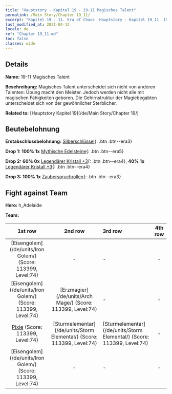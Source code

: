 ```yaml
---
title: "Hauptstory - Kapitel 19 - 19-11 Magisches Talent"
permalink: /Main Story/Chapter 19_11/
excerpt: "Kapitel 19 - 11. Era of Chaos  Hauptstory - Kapitel 19_11. 19-11 Magisches Talent"
last_modified_at: 2021-04-12
locale: de
ref: "Chapter 19_11.md"
toc: false
classes: wide
---
```


## Details

 **Name:** 19-11 Magisches Talent

 **Beschreibung:** Magisches Talent unterscheidet sich nicht von anderen Talenten: Übung macht den Meister. Jedoch werden nicht alle mit magischen Fähigkeiten geboren. Die Gehirnstruktur der Magiebegabten unterscheidet sich von der gewöhnlicher Sterblicher.

 **Related to:** [Hauptstory Kapitel 19](/de/Main Story/Chapter 19/)

## Beutebelohnung

 **Erstabschlussbelohnung:** [Silberschlüssel](/de/Items/con_693/){: .btn .btn--era3}

 **Drop 1:** **100% 1x** [Mythische Edelsteine](/de/Items/mat_65/){: .btn .btn--era5}

 **Drop 2:** **60% 0x** [Legendärer Kristall +3](/de/Items/mat_59/){: .btn .btn--era4}, **40% 1x** [Legendärer Kristall +3](/de/Items/mat_59/){: .btn .btn--era4}

 **Drop 3:** **100% 1x** [Zauberspruchrollen](/de/Items/con_694/){: .btn .btn--era3}


## Fight against Team
 **Hero:** h_Adelaide

 **Team:**


  | 1st row | 2nd row | 3rd row | 4th row |
  |:----:|:----:|:----|:----:|
  | [Eisengolem](/de/units/Iron Golem/) (Score: 113399, Level:74)  | - | - | - |
  | [Eisengolem](/de/units/Iron Golem/) (Score: 113399, Level:74)  | [Erzmagier](/de/units/Arch Mage/) (Score: 113399, Level:74)  | - | - |
  | [Pixie](/de/units/Sprite/) (Score: 113399, Level:74)  | [Sturmelementar](/de/units/Storm Elemental/) (Score: 113399, Level:74)  | [Sturmelementar](/de/units/Storm Elemental/) (Score: 113399, Level:74)  | - |
  | [Eisengolem](/de/units/Iron Golem/) (Score: 113399, Level:74)  | - | - | - |


